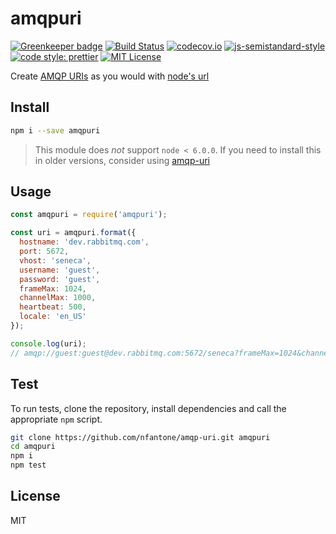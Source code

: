 # amqpuri

[![Greenkeeper badge](https://badges.greenkeeper.io/nfantone/amqp-uri.svg)](https://greenkeeper.io/)
[![Build Status](https://travis-ci.org/nfantone/amqp-uri.svg?branch=develop)](https://travis-ci.org/nfantone/amqp-uri) [![codecov.io](https://codecov.io/github/nfantone/amqp-uri/coverage.svg?branch=develop)](https://codecov.io/github/nfantone/amqp-uri?branch=develop) [![js-semistandard-style](https://img.shields.io/badge/code%20style-semistandard-brightgreen.svg?style=flat-square)](https://github.com/Flet/semistandard) [![code style: prettier](https://img.shields.io/badge/code_style-prettier-ff69b4.svg?style=flat-square)](https://github.com/prettier/prettier) [![MIT License](https://img.shields.io/badge/license-MIT-blue.svg?style=flat-square)](https://github.com/nfantone/amqp-uri/blob/master/LICENSE)

Create [AMQP URIs][3] as you would with [node's url][1]

## Install
```sh
npm i --save amqpuri
```

> This module does _not_ support `node < 6.0.0`. If you need to install this in older versions, consider using [amqp-uri][2]

## Usage
```js
const amqpuri = require('amqpuri');

const uri = amqpuri.format({
  hostname: 'dev.rabbitmq.com',
  port: 5672,
  vhost: 'seneca',
  username: 'guest',
  password: 'guest',
  frameMax: 1024,
  channelMax: 1000,
  heartbeat: 500,
  locale: 'en_US'
});

console.log(uri);
// amqp://guest:guest@dev.rabbitmq.com:5672/seneca?frameMax=1024&channelMax=1000&heartbeat=500&locale=en_US
```

## Test
To run tests, clone the repository, install dependencies and call the appropriate `npm` script.

```sh
git clone https://github.com/nfantone/amqp-uri.git amqpuri
cd amqpuri
npm i
npm test
```

## License
MIT

[1]: https://nodejs.org/api/url.html
[2]: https://www.npmjs.com/package/amqp-uri
[3]: https://www.rabbitmq.com/uri-spec.html
